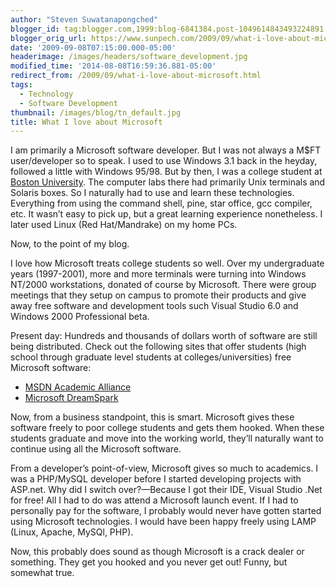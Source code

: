 ```yaml
---
author: "Steven Suwatanapongched"
blogger_id: tag:blogger.com,1999:blog-6841384.post-1049614843493224891
blogger_orig_url: https://www.sunpech.com/2009/09/what-i-love-about-microsoft.html
date: '2009-09-08T07:15:00.000-05:00'
headerimage: /images/headers/software_development.jpg
modified_time: '2014-08-08T16:59:36.881-05:00'
redirect_from: /2009/09/what-i-love-about-microsoft.html
tags:
  - Technology
  - Software Development
thumbnail: /images/blog/tn_default.jpg
title: What I love about Microsoft
---
```



I am primarily a Microsoft software developer. But I was not always a M$FT user/developer so to speak. I used to use Windows 3.1 back in the heyday, followed a little with Windows 95/98. But by then, I was a college student at [Boston University](https://www.bu.edu). The computer labs there had primarily Unix terminals and Solaris boxes. So I naturally had to use and learn these technologies. Everything from using the command shell, pine, star office, gcc compiler, etc. It wasn’t easy to pick up, but a great learning experience nonetheless. I later used Linux (Red Hat/Mandrake) on my home PCs.

Now, to the point of my blog.

I love how Microsoft treats college students so well. Over my undergraduate years (1997-2001), more and more terminals were turning into Windows NT/2000 workstations, donated of course by Microsoft. There were group meetings that they setup on campus to promote their products and give away free software and development tools such Visual Studio 6.0 and Windows 2000 Professional beta.

Present day: Hundreds and thousands of dollars worth of software are still being distributed. Check out the following sites that offer students (high school through graduate level students at colleges/universities) free Microsoft software:


* [MSDN Academic Alliance](https://msdn.microsoft.com/en-us/academic/default.aspx)
* [Microsoft DreamSpark](https://www.dreamspark.com/)

Now, from a business standpoint, this is smart. Microsoft gives these software freely to poor college students and gets them hooked. When these students graduate and move into the working world, they’ll naturally want to continue using all the Microsoft software.

From a developer’s point-of-view, Microsoft gives so much to academics. I was a PHP/MySQL developer before I started developing projects with ASP.net. Why did I switch over?—Because I got their IDE, Visual Studio .Net for free! All I had to do was attend a Microsoft launch event. If I had to personally pay for the software, I probably would never have gotten started using Microsoft technologies. I would have been happy freely using LAMP (Linux, Apache, MySQl, PHP).

Now, this probably does sound as though Microsoft is a crack dealer or something. They get you hooked and you never get out! Funny, but somewhat true.